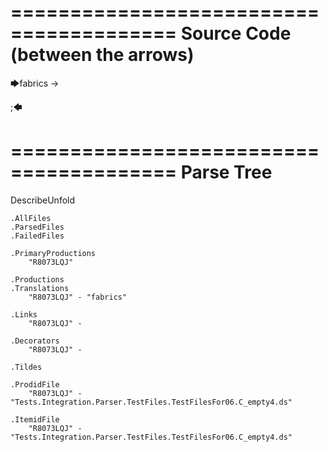 ========================================
Source Code (between the arrows)
========================================

🡆fabrics -> 

;🡄

========================================
Parse Tree
========================================
DescribeUnfold

    .AllFiles
    .ParsedFiles
    .FailedFiles

    .PrimaryProductions
        "R8073LQJ" 

    .Productions
    .Translations
        "R8073LQJ" - "fabrics"

    .Links
        "R8073LQJ" - 

    .Decorators
        "R8073LQJ" - 

    .Tildes

    .ProdidFile
        "R8073LQJ" - "Tests.Integration.Parser.TestFiles.TestFilesFor06.C_empty4.ds"

    .ItemidFile
        "R8073LQJ" - "Tests.Integration.Parser.TestFiles.TestFilesFor06.C_empty4.ds"

